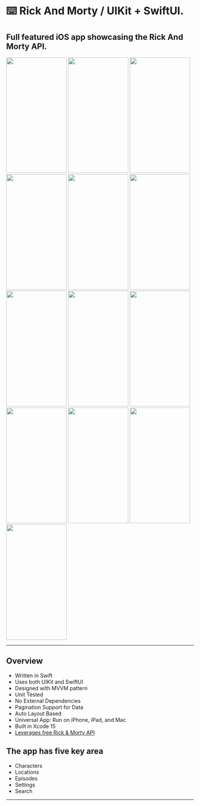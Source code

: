 ⌨️ Rick And Morty / UIKit + SwiftUI.
=====

Full featured iOS app showcasing the Rick And Morty API.
-----

<img src="https://github.com/user-attachments/assets/4f709f43-0f1f-49e3-8abd-1ed725ff1c38" width="162" height="310">
<img src="https://github.com/user-attachments/assets/55ea36d6-f3af-4756-9c6a-e931a549fb15" width="162" height="310">
<img src="https://github.com/user-attachments/assets/9e0e389a-b360-4251-9ae9-a7654a1a61d4" width="162" height="310">
<img src="https://github.com/user-attachments/assets/c54bba8d-c5bd-44a7-b698-d5cf53a7ad80" width="162" height="310">
<img src="https://github.com/user-attachments/assets/90c04825-b56b-48bd-a94e-55cbca024aa4" width="162" height="310">
<img src="https://github.com/user-attachments/assets/9e15a1d7-9258-4c7c-8cda-c19eff1191c9" width="162" height="310">
<img src="https://github.com/user-attachments/assets/ad0caa6d-9f6b-4996-9330-61556e0d3ef8" width="162" height="310">
<img src="https://github.com/user-attachments/assets/8fdb2bf0-5e91-4d0b-928c-2c282d26960a" width="162" height="310">
<img src="https://github.com/user-attachments/assets/3db1ba9e-40a0-4bb9-a8ef-6aece5927f96" width="162" height="310">
<img src="https://github.com/user-attachments/assets/b038458d-f895-4fd6-9a55-adb8d330b51a" width="162" height="310">
<img src="https://github.com/user-attachments/assets/807a596c-cadd-4f09-93c4-e1759c6d3784" width="162" height="310">
<img src="https://github.com/user-attachments/assets/ff713e36-e5e9-47c0-a8b9-fcc060fc091f" width="162" height="310">
<img src="https://github.com/user-attachments/assets/607fc7e3-c435-49e6-bc95-e3a9f1a1445d" width="162" height="310">

-----

Overview
-----
- Written in Swift
- Uses both UIKit and SwiftUI
- Designed with MVVM pattern
- Unit Tested
- No External Dependencies
- Pagination Support for Data
- Auto Layout Based
- Universal App: Run on iPhone, iPad, and Mac
- Built in Xcode 15
- [Leverages free Rick & Morty API](https://rickandmortyapi.com/)


The app has five key area
-----

- Characters
- Locations
- Episodes
- Settings
- Search

-----

